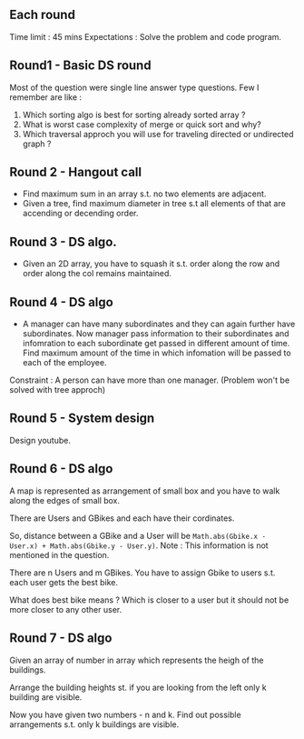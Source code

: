 ## Each round
Time limit : 45 mins
Expectations : Solve the problem and code program. 

## Round1 - Basic DS round
Most of the question were single line answer type questions. Few I remember are like :
1. Which sorting algo is best for sorting already sorted array ?
2. What is worst case complexity of merge or quick sort and why?
3. Which traversal approch you will use for traveling directed or undirected graph ?

## Round 2 - Hangout call
* Find maximum sum in an array s.t. no two elements are adjacent. 
* Given a tree, find maximum diameter in tree s.t all elements of that are accending or decending order. 

## Round 3 - DS algo. 
* Given an 2D array, you have to squash it s.t. order along the row and order along the col remains maintained. 

## Round 4 - DS algo
* A manager can have many subordinates and they can again further have subordinates. Now manager pass information to their 
subordinates and infomration to each subordinate get passed in different amount of time. Find maximum amount of the time in which infomation 
will be passed to each of the employee. 

Constraint :
A person can have more than one manager. (Problem won't be solved with tree approch)

## Round 5 - System design
Design youtube. 

## Round 6 - DS algo
A map is represented as arrangement of small box and you have to walk along the edges of small box. 

There are Users and GBikes and each have their cordinates.

So, distance between a GBike and a User will be `Math.abs(Gbike.x - User.x) + Math.abs(Gbike.y - User.y)`. 
Note : This information is not mentioned in the question.

There are n Users and m GBikes. You have to assign Gbike to users s.t. each user gets the best bike. 

What does best bike means ?
Which is closer to a user but it should not be more closer to any other user. 

## Round 7 - DS algo
Given an array of number in array which represents the heigh of the buildings. 

Arrange the building heights st. if you are looking from the left only k building are visible.

Now you have given two numbers - n and k. Find out possible arrangements s.t. only k buildings are visible. 
